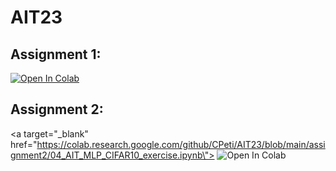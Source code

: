 # AIT23

## Assignment 1:

<a target="_blank" href="https://colab.research.google.com/github/CPeti/AIT23/blob/main/assignment1/assignment1.ipynb">
  <img src="https://colab.research.google.com/assets/colab-badge.svg" alt="Open In Colab"/>
</a>

## Assignment 2:

<a target="_blank" href=\"https://colab.research.google.com/github/CPeti/AIT23/blob/main/assignment2/04_AIT_MLP_CIFAR10_exercise.ipynb\">
  <img src="https://colab.research.google.com/assets/colab-badge.svg" alt="Open In Colab"/>
</a>
